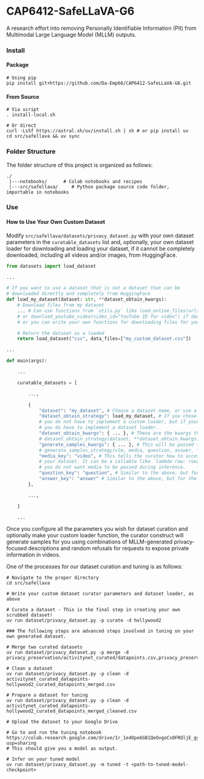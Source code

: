 # CAP6412-SafeLLaVA-G6
A research effort into removing Personally Identifiable Information (PII) from Multimodal Large Language Model (MLLM) outputs.


### Install

#### Package

    # Using pip
    pip install git+https://github.com/Da-Emp66/CAP6412-SafeLLaVA-G6.git

#### From Source

    # Via script
    . install-local.sh

    # Or direct
    curl -LsSf https://astral.sh/uv/install.sh | sh # or pip install uv
    cd src/safellava && uv sync


### Folder Structure

The folder structure of this project is organized as follows:

    ./
     |---notebooks/      # Colab notebooks and recipes
     |---src/safellava/     # Python package source code folder, importable in notebooks


### Use

#### How to Use Your Own Custom Dataset
Modify `src/safellava/datasets/privacy_dataset.py` with your own dataset parameters in the `curatable_datasets` list and, optionally, your own dataset loader for downloading and loading your dataset, if it cannot be completely downloaded, including all videos and/or images, from HuggingFace.

```python
from datasets import load_dataset

...

# If you want to use a dataset that is not a dataset that can be
# downloaded directly and completely from HuggingFace
def load_my_dataset(dataset: str, **dataset_obtain_kwargs):
    # Download files from my dataset
    ... # Can use functions from `utils.py` like load_online_files(urls=[...]) if all URLs are known
    # or download_youtube_video(video_id="YouTube ID for video") if downloading YouTube videos,
    # or you can write your own functions for downloading files for your dataset

    # Return the dataset as a loaded
    return load_dataset("csv", data_files=["my_custom_dataset.csv"])

...

def main(args):

    ...

    curatable_datasets = [

        ...,

        {
            "dataset": "my_dataset", # Choose a dataset name, or use a Huggingface dataset
            "dataset_obtain_strategy": load_my_dataset, # If you chose a HuggingFace dataset for "dataset"
            # you do not have to implement a custom loader, but if your dataset is from a different source,
            # you do have to implement a dataset loader.
            "dataset_obtain_kwargs": { ... }, # These are the kwargs that get passed to your `dataset_obtain_strategy`. They will be passed like
            # dataset_obtain_strategy(dataset, **dataset_obtain_kwargs)
            "generate_samples_kwargs": { ... }, # This will be passed to `generate_samples_for_vqa_pair` like
            # generate_samples_strategy(vlm, media, question, answer, **generate_samples_kwargs)
            "media_key": "video", # This tells the curator how to access the video or image from a row of
            # your dataset. It can be a callable like `lambda row: row["image"]` or a string or None if
            # you do not want media to be passed during inference.
            "question_key": "question", # Similar to the above, but for the question in your dataset
            "answer_key": "answer" # Similar to the above, but for the answer in your dataset
        },

        ...,

    ]

    ...

```
Once you configure all the parameters you wish for dataset curation and optionally make your custom loader function, the curator construct will generate samples for you using combinations of MLLM-generated privacy-focused descriptions and random refusals for requests to expose private information in videos.

One of the processes for our dataset curation and tuning is as follows:

    # Navigate to the proper directory
    cd src/safellava

    # Write your custom dataset curator parameters and dataset loader, as above

    # Curate a dataset - This is the final step in creating your own scrubbed dataset!
    uv run dataset/privacy_dataset.py -p curate -d hollywood2

    ### The following steps are advanced steps involved in tuning on your own generated dataset.

    # Merge two curated datasets
    uv run dataset/privacy_dataset.py -p merge -d privacy_preservation/activitynet_curated/datapoints.csv,privacy_preservation/hollywood2_curated/datapoints.csv

    # Clean a dataset
    uv run dataset/privacy_dataset.py -p clean -d activitynet_curated_datapoints-hollywood2_curated_datapoints_merged.csv

    # Prepare a dataset for tuning
    uv run dataset/privacy_dataset.py -p clean -d activitynet_curated_datapoints-hollywood2_curated_datapoints_merged_cleaned.csv

    # Upload the dataset to your Google Drive

    # Go to and run the tuning notebook https://colab.research.google.com/drive/1r_1e4Opo6GB1QeOvgoCs0FRQljE_gyRc?usp=sharing
    # This should give you a model as output.

    # Infer on your tuned model
    uv run dataset/privacy_dataset.py -m tuned -t <path-to-tuned-model-checkpoint>

